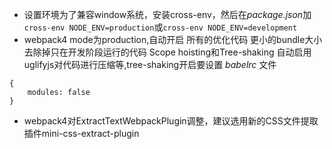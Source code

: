 - 设置环境为了兼容window系统，安装cross-env，然后在*package.json*加`cross-env NODE_ENV=production`或`cross-env NODE_ENV=development`
- webpack4 mode为production,自动开启
所有的优化代码
更小的bundle大小
去除掉只在开发阶段运行的代码
Scope hoisting和Tree-shaking
自动启用uglifyjs对代码进行压缩等,tree-shaking开启要设置 *babelrc* 文件
```
{
    modules: false
}
```
- webpack4对ExtractTextWebpackPlugin调整，建议选用新的CSS文件提取插件mini-css-extract-plugin